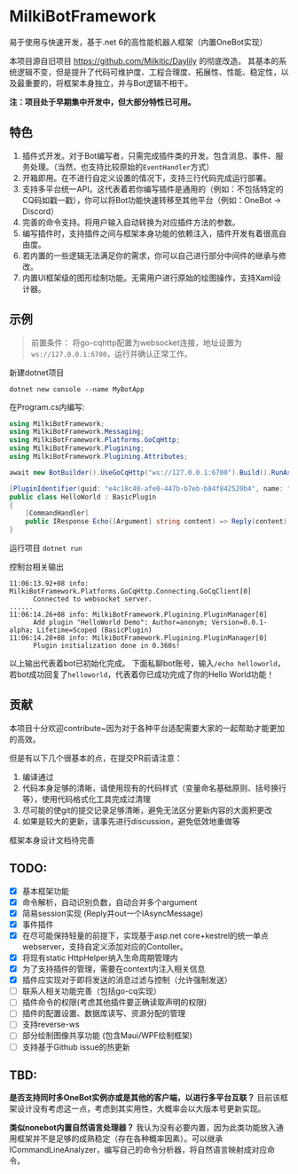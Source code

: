 # MilkiBotFramework
易于使用与快速开发，基于.net 6的高性能机器人框架（内置OneBot实现）

本项目源自旧项目 https://github.com/Milkitic/Daylily 的彻底改造。
其基本的系统逻辑不变，但是提升了代码可维护度、工程合理度、拓展性、性能、稳定性，以及最重要的，将框架本身独立，并与Bot逻辑不相干。

**注：项目处于早期集中开发中，但大部分特性已可用。**

## 特色
1. 插件式开发。对于Bot编写者，只需完成插件类的开发。包含消息、事件、服务处理。（当然，也支持比较原始的`EventHandler`方式）
2. 开箱即用。在不进行自定义设置的情况下，支持三行代码完成运行部署。
3. 支持多平台统一API。这代表着若你编写插件是通用的（例如：不包括特定的CQ码如戳一戳），你可以将Bot功能快速转移至其他平台（例如：OneBot -> Discord）
4. 完善的命令支持。将用户输入自动转换为对应插件方法的参数。
5. 编写插件时，支持插件之间与框架本身功能的依赖注入，插件开发有着很高自由度。
6. 若内置的一些逻辑无法满足你的需求，你可以自己进行部分中间件的继承与修改。
7. 内置UI框架级的图形绘制功能。无需用户进行原始的绘图操作，支持Xaml设计器。

## 示例

> 前置条件：
> 将go-cqhttp配置为websocket连接，地址设置为`ws://127.0.0.1:6700`，运行并确认正常工作。

新建dotnet项目

`dotnet new console --name MyBotApp`

在Program.cs内编写:

```cs
using MilkiBotFramework;
using MilkiBotFramework.Messaging;
using MilkiBotFramework.Platforms.GoCqHttp;
using MilkiBotFramework.Plugining;
using MilkiBotFramework.Plugining.Attributes;

await new BotBuilder().UseGoCqHttp("ws://127.0.0.1:6700").Build().RunAsync();

[PluginIdentifier(guid: "e4c18c40-afe0-447b-b7eb-b84f842520b4", name: "HelloWorld Demo")]
public class HelloWorld : BasicPlugin
{
    [CommandHandler]
    public IResponse Echo([Argument] string content) => Reply(content);
}
```

运行项目
`dotnet run`

控制台相关输出
```
11:06:13.92+08 info: MilkiBotFramework.Platforms.GoCqHttp.Connecting.GoCqClient[0]
      Connected to websocket server.
......
11:06:14.26+08 info: MilkiBotFramework.Plugining.PluginManager[0]
      Add plugin "HelloWorld Demo": Author=anonym; Version=0.0.1-alpha; Lifetime=Scoped (BasicPlugin)
11:06:14.28+08 info: MilkiBotFramework.Plugining.PluginManager[0]
      Plugin initialization done in 0.360s!
```
以上输出代表着bot已初始化完成。
下面私聊bot账号，输入`/echo helloworld`，若bot成功回复了`helloworld`，代表着你已成功完成了你的Hello World功能！

## 贡献

本项目十分欢迎contribute~因为对于各种平台适配需要大家的一起帮助才能更加的高效。

但是有以下几个很基本的点，在提交PR前请注意：
1. 编译通过
2. 代码本身足够的清晰，请使用现有的代码样式（变量命名基础原则、括号换行等），使用代码格式化工具完成过清理
3. 尽可能的使git的提交记录足够清晰，避免无法区分更新内容的大面积更改
4. 如果是较大的更新，请事先进行discussion，避免低效地重做等

框架本身设计文档待完善

## TODO: 
- [x] 基本框架功能
- [x] 命令解析，自动识别负数，自动合并多个argument
- [x] 简易session实现 (Reply并out一个IAsyncMessage)
- [x] 事件插件
- [x] 在尽可能保持轻量的前提下，实现基于asp.net core+kestrel的统一单点webserver，支持自定义添加对应的Contoller。
- [x] 将现有static HttpHelper纳入生命周期管理内
- [x] 为了支持插件的管理，需要在context内注入相关信息
- [x] 插件应实现对于即将发送的消息过滤与控制（允许强制发送）
- [ ] 联系人相关功能完善（包括go-cq实现）
- [ ] 插件命令的权限(考虑其他插件要正确读取声明的权限)
- [ ] 插件的配置设置、数据库读写、资源分配的管理
- [ ] 支持reverse-ws
- [ ] 部分绘制图像共享功能 (包含Maui/WPF绘制框架)
- [ ] 支持基于Github issue的热更新

## TBD:
**是否支持同时多OneBot实例亦或是其他的客户端，以进行多平台互联？**
目前该框架设计没有考虑这一点，考虑到其实用性，大概率会以大版本号更新实现。

**类似nonebot内置自然语言处理器？**
我认为没有必要内置，因为此类功能放入通用框架并不是足够的成熟稳定（存在各种概率因素）。可以继承ICommandLineAnalyzer，编写自己的命令分析器，将自然语言映射成对应命令。